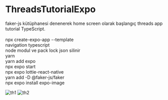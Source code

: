 # ThreadsTutorialExpo
faker-js kütüphanesi denenerek home screen olarak başlangıç threads app tutorial TypeScript.</br></br>
npx create-expo-app --template</br>
navigation typescript</br>
node modul ve pack lock json silinir</br>
yarn</br>
yarn add expo</br>
npx expo start</br>
npx expo lottie-react-native</br>
yarn add -D @faker-js/faker</br>
npx expo install expo-image</br>

![th1](https://github.com/EditChar/ThreadsTutorialExpo/assets/104402618/c294c3bc-295a-4c0c-b81e-04b67ef39750) ![th2](https://github.com/EditChar/ThreadsTutorialExpo/assets/104402618/8dd58168-be12-4138-af3a-cec9a82dd184)


